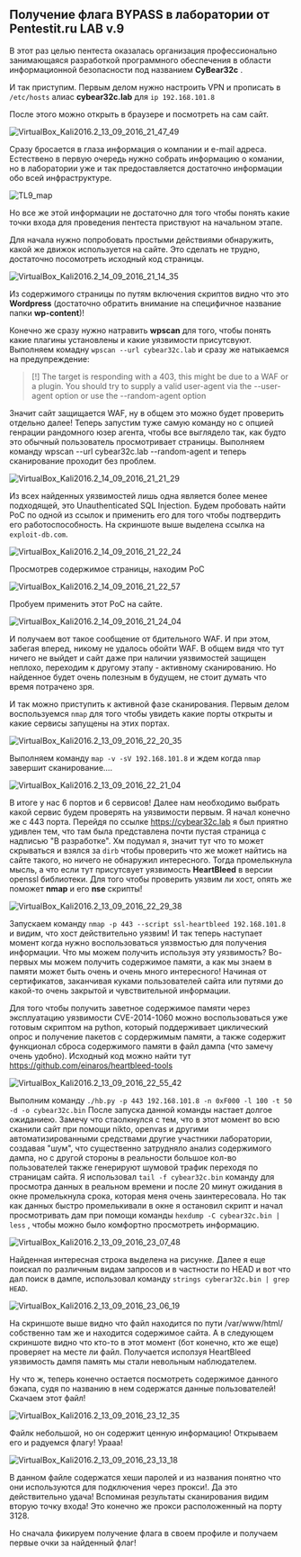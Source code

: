 ## Получение флага BYPASS в лаборатории от Pentestit.ru LAB v.9

В этот раз целью пентеста оказалась организация профессионально занимающаяся разработкой программного обеспечения в области информационной безопасности под названием **CyBear32c** . 

И так приступим. Первым делом нужно настроить VPN и прописать в `/etc/hosts` алиас **cybear32c.lab** для `ip 192.168.101.8` 

После этого можно открыть в браузере и посмотреть на сам сайт.

![VirtualBox_Kali2016.2_13_09_2016_21_47_49](https://github.com/CyberLight/writeups/blob/master/PENTESTIT.RU_LAB_9/BYPASS/imgs/VirtualBox_Kali2016.2_13_09_2016_21_47_49.png)

Сразу бросается в глаза информация о компании и e-mail адреса. Естествено в первую очередь нужно собрать информацию о комании, но в лаборатории уже и так предоставляется достаточно информации обо всей инфраструктуре.

![TL9_map](https://github.com/CyberLight/writeups/blob/master/PENTESTIT.RU_LAB_9/BYPASS/imgs/TL9_map.png)

Но все же этой информации не достаточно для того чтобы понять какие точки входа для проведения пентеста приствуют на начальном этапе.

Для начала нужно попробовать простыми действиями обнаружить, какой же движок используется на сайте. Это сделать не трудно, достаточно посомотреть исходный код страницы.

![VirtualBox_Kali2016.2_14_09_2016_21_14_35](https://github.com/CyberLight/writeups/blob/master/PENTESTIT.RU_LAB_9/BYPASS/imgs/VirtualBox_Kali2016.2_14_09_2016_21_14_35.png)

Из содержимого страницы по путям включения скриптов видно что это **Wordpress** (достаточно обратить внимание на специфичное название папки **wp-content**)!  

Конечно же сразу нужно натравить **wpscan** для того, чтобы понять какие плагины установлены и какие уязвимости присутсвуют. Выполняем комадну `wpscan --url cybear32c.lab` и сразу же натыкаемся на предупреждение: 

> [!] The target is responding with a 403, this might be due to a WAF or a plugin.
> You should try to supply a valid user-agent via the --user-agent option or use the --random-agent option

Значит сайт защищается WAF, ну в общем это можно будет проверить отдельно далее! Теперь запустим туже самую команду но с опцией генрации рандомного юзер агента, чтобы все выглядело так, как будто это обычный пользователь просмотривает страницы. Выполняем команду wpscan --url cybear32c.lab --random-agent и теперь сканирование проходит без проблем.

![VirtualBox_Kali2016.2_14_09_2016_21_21_29](https://github.com/CyberLight/writeups/blob/master/PENTESTIT.RU_LAB_9/BYPASS/imgs/VirtualBox_Kali2016.2_14_09_2016_21_21_29.png)

Из всех найденных уязвимостей лишь одна является более менее подходящей, это Unauthenticated SQL Injection. Будем пробовать найти PoC по одной из ссылок и применить его для того чтобы подтвердить его работоспособность. На скриншоте выше выделена ссылка на `exploit-db.com`.

![VirtualBox_Kali2016.2_14_09_2016_21_22_24](https://github.com/CyberLight/writeups/blob/master/PENTESTIT.RU_LAB_9/BYPASS/imgs/VirtualBox_Kali2016.2_14_09_2016_21_22_24.png)

Просмотрев содержимое страницы, находим PoC 

![VirtualBox_Kali2016.2_14_09_2016_21_22_57](https://github.com/CyberLight/writeups/blob/master/PENTESTIT.RU_LAB_9/BYPASS/imgs/VirtualBox_Kali2016.2_14_09_2016_21_22_57.png)

Пробуем применить этот PoC на сайте.

![VirtualBox_Kali2016.2_14_09_2016_21_24_04](https://github.com/CyberLight/writeups/blob/master/PENTESTIT.RU_LAB_9/BYPASS/imgs/VirtualBox_Kali2016.2_14_09_2016_21_24_04.png)

И получаем вот такое сообщение от бдительного WAF. И при этом, забегая вперед, никому не удалось обойти WAF. В общем видя что тут ничего не выйдет и сайт даже при наличии уязвимостей защищен неплохо, переходим к другому этапу - активному сканированию. Но найденное будет очень полезным в будущем, не стоит думать что время потрачено зря.

И так можно приступить к активной фазе сканирования. Первым делом воспользуемся `nmap` для того чтобы увидеть какие порты открыты и какие сервисы запущены на этих портах.

![VirtualBox_Kali2016.2_13_09_2016_22_20_35](https://github.com/CyberLight/writeups/blob/master/PENTESTIT.RU_LAB_9/BYPASS/imgs/VirtualBox_Kali2016.2_13_09_2016_22_20_35.png)

Выполняем команду `map -v -sV 192.168.101.8` и ждем когда `nmap` завершит сканирование.... 

![VirtualBox_Kali2016.2_13_09_2016_22_21_04](https://github.com/CyberLight/writeups/blob/master/PENTESTIT.RU_LAB_9/BYPASS/imgs/VirtualBox_Kali2016.2_13_09_2016_22_21_04.png)

В итоге у нас 6 портов и 6 сервисов! Далее нам необходимо выбрать какой сервис будем проверять на уязвимости первым. Я начал конечно же с 443 порта. Перейдя по ссылке https://cybear32c.lab я был приятно удивлен тем, что там была представлена почти пустая страница с надписью "В разработке". Хм подумал я, значит тут что то может скрываться и взялся за `dirb` чтобы проверить что же может найтись на сайте такого, но ничего не обнаружил интересного. Тогда промелькнула мысль, а что если тут присутсвует уязвимость **HeartBleed** в версии openssl библиотеки. Для того чтобы проверить уязвим ли хост, опять же поможет **nmap** и его **nse** скрипты!

 ![VirtualBox_Kali2016.2_13_09_2016_22_29_38](https://github.com/CyberLight/writeups/blob/master/PENTESTIT.RU_LAB_9/BYPASS/imgs/VirtualBox_Kali2016.2_13_09_2016_22_29_38.png)

Запускаем команду `nmap -p 443 --script ssl-heartbleed 192.168.101.8` и видим, что хост действительно уязвим! И так теперь наступает момент когда нужно воспользоваться уязвмостью для получения информации. Что мы можем получить используя эту уязвимость? Во-первых мы можем получить содержимое памяти, а как мы знаем в памяти может быть очень и очень много интересного! Начиная от сертификатов, заканчивая куками пользователей сайта или путями до какой-то очень закрытой и чувствительной информации.

Для того чтобы получить заветное содержимое памяти через эксплуатацию уязвимости CVE-2014-1060 можно воспользоваться уже готовым скриптом на python, который поддерживает циклический опрос и получение пакетов с сордержимым памяти, а также содержит функционал сброса содержимого памяти в файл дампа (что замечу очень удобно). Исходный код можно найти тут https://github.com/einaros/heartbleed-tools

 ![VirtualBox_Kali2016.2_13_09_2016_22_55_42](https://github.com/CyberLight/writeups/blob/master/PENTESTIT.RU_LAB_9/BYPASS/imgs/VirtualBox_Kali2016.2_13_09_2016_22_55_42.png)

Выполним команду `./hb.py -p 443 192.168.101.8 -n 0xF000 -l 100 -t 50 -d -o cybear32c.bin` После запуска данной команды настает долгое ожиданиею. Замечу что стаолкнулся с тем, что в этот момент во всю сканили сайт при помощи nikto, openvas и другими автоматизированными средствами другие участники лаборатории, создавая "шум", что существенно затрудняло анализ содержимого дампа, но с другой стороны в реальности большое кол-во пользователей также генерируют шумовой трафик переходя по страницам сайта. Я использовал `tail -f cybear32c.bin` команду для просмотра данных в реальном времени и после 20 минут ожидания в окне промелькнула срока, которая меня очень заинтересовала. Но так как данных быстро промелькивали в окне я остановил скрипт и начал просмотривать дам при помощи команды `hexdump -C cybear32c.bin | less` , чтобы можно было комфортно просмотреть информацию.

![VirtualBox_Kali2016.2_13_09_2016_23_07_48](https://github.com/CyberLight/writeups/blob/master/PENTESTIT.RU_LAB_9/BYPASS/imgs/VirtualBox_Kali2016.2_13_09_2016_23_07_48.png)

Найденная интересная строка выделена на рисунке. Далее я еще поискал по различным видам запросов и в частности по HEAD и вот что дал поиск в дампе, использовал команду `strings cyberar32c.bin | grep HEAD`.

![VirtualBox_Kali2016.2_13_09_2016_23_06_19](https://github.com/CyberLight/writeups/blob/master/PENTESTIT.RU_LAB_9/BYPASS/imgs/VirtualBox_Kali2016.2_13_09_2016_23_06_19.png)

На скриншоте выше видно что файл находится по пути /var/www/html/ собственно там же и находится содержимое сайта. А в следующем скриншоте видно что кто-то в этот момент (бот конечно, кто же еще) проверяет на месте ли файл. Получается исползуя HeartBleed уязвимость дампя память мы стали невольным наблюдателем. 

Ну что ж, теперь конечно остается посмотреть содержимое данного бэкапа, cудя по названию в нем содержатся данные пользователей! Скачаем этот файл! 

 ![VirtualBox_Kali2016.2_13_09_2016_23_12_35](https://github.com/CyberLight/writeups/blob/master/PENTESTIT.RU_LAB_9/BYPASS/imgs/VirtualBox_Kali2016.2_13_09_2016_23_12_35.png)

Файлк небольшой, но он содержит ценную информацию! Открываем его и радуемся флагу! Урааа!

![VirtualBox_Kali2016.2_13_09_2016_23_13_18](https://github.com/CyberLight/writeups/blob/master/PENTESTIT.RU_LAB_9/BYPASS/imgs/VirtualBox_Kali2016.2_13_09_2016_23_13_18.png)

В данном файле содержатся хеши паролей и из названия понятно что они используются для подключения через прокси!. Да это действительно удача! Вспоминая результаты сканирования видим вторую точку входа! Это конечно же прокси расположенный на порту 3128.

Но сначала фикируем получение флага в своем профиле и получаем первые очки за найденный флаг!
